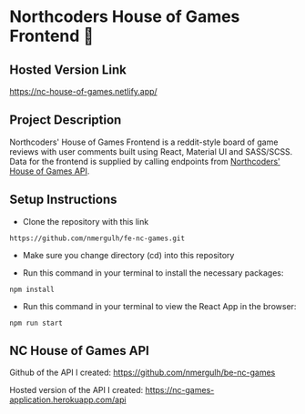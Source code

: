 # Northcoders House of Games Frontend 🎲

## Hosted Version Link

https://nc-house-of-games.netlify.app/

## Project Description

Northcoders' House of Games Frontend is a reddit-style board of game reviews with user comments built using React, Material UI and SASS/SCSS. Data for the frontend is supplied by calling endpoints from [Northcoders' House of Games API](https://nc-games-application.herokuapp.com/api).

## Setup Instructions

- Clone the repository with this link

```
https://github.com/nmergulh/fe-nc-games.git
```

- Make sure you change directory (cd) into this repository

- Run this command in your terminal to install the necessary packages:

```
npm install
```

- Run this command in your terminal to view the React App in the browser:

```
npm run start
```

## NC House of Games API

Github of the API I created: https://github.com/nmergulh/be-nc-games

Hosted version of the API I created: https://nc-games-application.herokuapp.com/api
